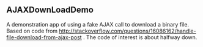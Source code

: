 ## AJAXDownLoadDemo

A demonstration app of using a fake AJAX call to download a binary file.
Based on code from http://stackoverflow.com/questions/16086162/handle-file-download-from-ajax-post .
The code of interest is about halfway down.
